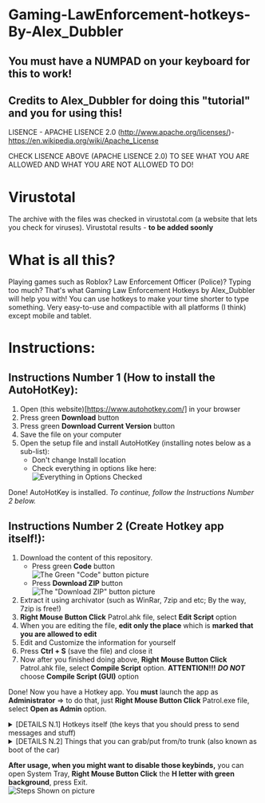 # Gaming-LawEnforcement-hotkeys-By-Alex_Dubbler
## **You must have a NUMPAD on your keyboard for this to work!**
## Credits to Alex_Dubbler for doing this "tutorial" and you for using this!
LISENCE - APACHE LISENCE 2.0 (http://www.apache.org/licenses/)- https://en.wikipedia.org/wiki/Apache_License

CHECK LISENCE ABOVE (APACHE LISENCE 2.0) TO SEE WHAT YOU ARE ALLOWED AND WHAT YOU ARE NOT ALLOWED TO DO!

# Virustotal
The archive with the files was checked in virustotal.com (a website that lets you check for viruses). Virustotal results - **to be added soonly**

# What is all this?

Playing games such as Roblox? Law Enforcement Officer (Police)? Typing too much? That's what Gaming Law Enforcement Hotkeys by Alex_Dubbler will help you with!
You can use hotkeys to make your time shorter to type something. Very easy-to-use and compactible with all platforms (I think) except mobile and tablet.

# Instructions:

## Instructions Number 1 (How to install the AutoHotKey):
1. Open (this website)[https://www.autohotkey.com/] in your browser
2. Press green **Download** button
3. Press green **Download Current Version** button
4. Save the file on your computer
5. Open the setup file and install AutoHotKey (installing notes below as a sub-list):
   - Don't change Install location
   - Check everything in options like here:
    <br> ![Everything in Options Checked](https://bit.ly/2VpkZCS) <br>

Done! AutoHotKey is installed. *To continue, follow the Instructions Number 2 below.*

## Instructions Number 2 (Create Hotkey app itself!):
1. Download the content of this repository. 
   - Press green **Code** button
    <br> ![The Green "Code" button picture](https://bit.ly/3yGpBml) <br>
   - Press **Download ZIP** button 
    <br> ![The "Download ZIP" button picture](https://bit.ly/3qZFXUt) <br>
2. Extract it using archivator (such as WinRar, 7zip and etc; By the way, 7zip is free!)
3. **Right Mouse Button Click** Patrol.ahk file, select **Edit Script** option
4. When you are editing the file, **edit only the place** which is **marked that you are allowed to edit**
5. Edit and Customize the information for yourself
6. Press **Ctrl + S** (save the file) and close it
7. Now after you finished doing above, **Right Mouse Button Click** Patrol.ahk file, select **Compile Script** option. **ATTENTION!!!** _**DO NOT**_ choose **Compile Script (GUI)** option

Done! Now you have a Hotkey app. You **must** launch the app as **Administrator** => to do that, just **Right Mouse Button Click** Patrol.exe file, select **Open as Admin** option.

<details>
 <summary>[DETAILS N.1] Hotkeys itself (the keys that you should press to send messages and stuff)</summary>
 
   ATTENTION!!!
 
 Types will be mentioned after the hotkeys:
   TYPE-1 = it will auto send the message
   TYPE-2 = you need to press / (in roblox, to open chat) and only then press the button itself
   
 ----------------  
 
 
 NUMPAD 0 = <callsign>, 80, LE *TYPE-1* <br>
 NUMPAD . (period) = *You wil be prompted message box what you want to put in a trunk. You can use the words from the [DETAILS N.2] below* *TYPE-1* <br>
 NUMPAD 1 = <callsign> *TYPE-2* <br>
 NUMPAD 2 = *RP of bashing the window of a car and getting out a driver with baton* *TYPE-1* <br>
 NUMPAD 3 = <department_name> 911. <Rank> <name> talking. What is the LOCATION of your emergency? *TYPE-1* <br>
 NUMPAD 4 = *RP of opening trunk and grabbing a thing that you should write yourself* *TYPE-1 but you have to write a thing name yourself* <br>
 NUMPAD 5 = <Rank> <name> with the <department_name>. *will auto send this*. Know why I stopped you? *if you want to send that, you should press enter*. *TYPE-1* <br>
 NUMPAD 6 = *You wil be prompted message box what you want to grab from a trunk. You can use the words from the [DETAILS N.2] below* *TYPE-1* <br>
 NUMPAD 7 = Sir, may I see your ID, license, proof of insurance? *TYPE-2 because if it is a FEMALE, change Sir to Ma'am* <br>
 NUMPAD 8 = -pins- *auto send* -cuffs- *auto send* *TYPE-1* <br>
 NUMPAD 9 = <callsign>, E.R. *you have to write where you are en route to then press enter yourself* *TYPE-1* <br>
 NUMPAD / = <callsign>, E.R. C2 *you have to write where you are en route to then press enter yourself* *TYPE-1* <br>
 NUMPAD * = <callsign>, E.R. C3 *you have to write where you are en route to then press enter yourself* *TYPE-1* <br>
 NUMPAD - = <callsign>, 97 *you have to write what scene you are on and then press enter yourself* *TYPE-1* <br>
 NUMPAD + = 10-71, *you have to write where the shots are fired and then press enter yourself* *TYPE-1* <br>
 NUMPAD Page Up = 20 of shots? *TYPE-1* <br>
 NUMPAD Page Down = /e *you have to write what you want only people in raido to see and then press enter yourself* *TYPE-1* <br> <br>
 
 Ctrl + J = <callsign>, PIT failed. *TYPE-1* <br>
 Ctrl + K = <calsign, PIT successfull. *TYPE-1* <br>
 Ctrl + L = LE *auto send* *cooldown 4.5 seconds* <callsign>, ATT *auto send* *TYPE-1* <br>
</details>

<details>
 <summary>[DETAILS N.2] Things that you can grab/put from/to trunk (also known as boot of the car)</summary>
  ATTENTION!!! Use the words that are after "=". Examples: v, mp, sp, rs, tv, flares <br>
   
  Vest = v, vest, V, Vest <br>
  MP5 = m, M, mp, MP, 5, mp5, MP5 <br>
  Spike Strips = s, sp, S, SP, spike, SPIKE, spikes, SPIKES <br>
  Riot Shield = rs, shield, riot, RS, SHIELD, RIOT <br>
  Traffic vest (reflective vest) = t, tv, T, TV, traffic, TRAFFIC, traffic vest, TRAFFIC VEST <br>
  Flares = flares, FLARES, Flares <br>
</details>



**After usage, when you might want to disable those keybinds,** you can open System Tray, **Right Mouse Button Click** the **H letter with green background**, press Exit. <br> ![Steps Shown on picture](https://bit.ly/3qVGt60)

